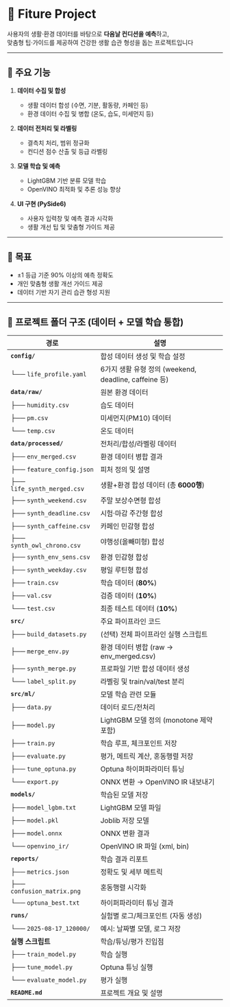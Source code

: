 
# 🌟 Fiture Project

사용자의 생활·환경 데이터를 바탕으로 **다음날 컨디션을 예측**하고,  
맞춤형 팁·가이드를 제공하여 건강한 생활 습관 형성을 돕는 프로젝트입니다

---


## 🚀 주요 기능
1. **데이터 수집 및 합성**  
   - 생활 데이터 합성 (수면, 기분, 활동량, 카페인 등)  
   - 환경 데이터 수집 및 병합 (온도, 습도, 미세먼지 등)

2. **데이터 전처리 및 라벨링**  
   - 결측치 처리, 범위 정규화  
   - 컨디션 점수 산출 및 등급 라벨링

3. **모델 학습 및 예측**  
   - LightGBM 기반 분류 모델 학습  
   - OpenVINO 최적화 및 추론 성능 향상

4. **UI 구현 (PySide6)**  
   - 사용자 입력창 및 예측 결과 시각화  
   - 생활 개선 팁 및 맞춤형 가이드 제공

---

## 🎯 목표
- ±1 등급 기준 90% 이상의 예측 정확도
- 개인 맞춤형 생활 개선 가이드 제공
- 데이터 기반 자기 관리 습관 형성 지원

---

## 📂 프로젝트 폴더 구조 (데이터 + 모델 학습 통합)


| 경로                          | 설명 |
| ----------------------------- | ------------------------------------------------ |
| **`config/`**                 | 합성 데이터 생성 및 학습 설정 |
| └── `life_profile.yaml`       | 6가지 생활 유형 정의 (weekend, deadline, caffeine 등) |
| **`data/raw/`**               | 원본 환경 데이터 |
| ├── `humidity.csv`            | 습도 데이터 |
| ├── `pm.csv`                  | 미세먼지(PM10) 데이터 |
| └── `temp.csv`                | 온도 데이터 |
| **`data/processed/`**         | 전처리/합성/라벨링 데이터 |
| ├── `env_merged.csv`          | 환경 데이터 병합 결과 |
| ├── `feature_config.json`     | 피처 정의 및 설명 |
| ├── `life_synth_merged.csv`   | 생활+환경 합성 데이터 (총 **6000행**) |
| ├── `synth_weekend.csv`       | 주말 보상수면형 합성 |
| ├── `synth_deadline.csv`      | 시험·마감 주간형 합성 |
| ├── `synth_caffeine.csv`      | 카페인 민감형 합성 |
| ├── `synth_owl_chrono.csv`    | 야행성(올빼미형) 합성 |
| ├── `synth_env_sens.csv`      | 환경 민감형 합성 |
| ├── `synth_weekday.csv`       | 평일 루틴형 합성 |
| ├── `train.csv`               | 학습 데이터 (**80%**) |
| ├── `val.csv`                 | 검증 데이터 (**10%**) |
| └── `test.csv`                | 최종 테스트 데이터 (**10%**) |
| **`src/`**                    | 주요 파이프라인 코드 |
| ├── `build_datasets.py`       | (선택) 전체 파이프라인 실행 스크립트 |
| ├── `merge_env.py`            | 환경 데이터 병합 (raw → env_merged.csv) |
| ├── `synth_merge.py`          | 프로파일 기반 합성 데이터 생성 |
| └── `label_split.py`          | 라벨링 및 train/val/test 분리 |
| **`src/ml/`**                 | 모델 학습 관련 모듈 |
| ├── `data.py`                 | 데이터 로드/전처리 |
| ├── `model.py`                | LightGBM 모델 정의 (monotone 제약 포함) |
| ├── `train.py`                | 학습 루프, 체크포인트 저장 |
| ├── `evaluate.py`             | 평가, 메트릭 계산, 혼동행렬 저장 |
| ├── `tune_optuna.py`          | Optuna 하이퍼파라미터 튜닝 |
| └── `export.py`               | ONNX 변환 → OpenVINO IR 내보내기 |
| **`models/`**                 | 학습된 모델 저장 |
| ├── `model_lgbm.txt`          | LightGBM 모델 파일 |
| ├── `model.pkl`               | Joblib 저장 모델 |
| ├── `model.onnx`              | ONNX 변환 결과 |
| └── `openvino_ir/`            | OpenVINO IR 파일 (xml, bin) |
| **`reports/`**                | 학습 결과 리포트 |
| ├── `metrics.json`            | 정확도 및 세부 메트릭 |
| ├── `confusion_matrix.png`    | 혼동행렬 시각화 |
| └── `optuna_best.txt`         | 하이퍼파라미터 튜닝 결과 |
| **`runs/`**                   | 실험별 로그/체크포인트 (자동 생성) |
| └── `2025-08-17_120000/`      | 예시: 날짜별 모델, 로그 저장 |
| **실행 스크립트**             | 학습/튜닝/평가 진입점 |
| ├── `train_model.py`          | 학습 실행 |
| ├── `tune_model.py`           | Optuna 튜닝 실행 |
| └── `evaluate_model.py`       | 평가 실행 |
| **`README.md`**               | 프로젝트 개요 및 설명 |





